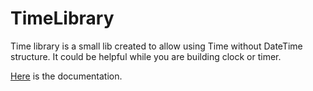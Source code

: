 # TimeLibrary

Time library is a small lib created to allow using Time without DateTime structure. It could be helpful while you are building clock or timer.

[Here](https://netsharpdev.pl/TimeLibrary/api/TimeLib.html) is the documentation.
